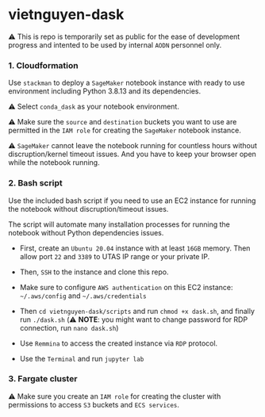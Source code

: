 # vietnguyen-dask
:warning: This is repo is temporarily set as public for the ease of development progress and intented to be used by internal `AODN` personnel only.


### 1. Cloudformation
Use `stackman` to deploy a `SageMaker` notebook instance with ready to use environment including Python 3.8.13 and its dependencies.

:warning: Select `conda_dask` as your notebook environment.

:warning: Make sure the `source` and `destination` buckets you want to use are permitted in the `IAM role` for creating the `SageMaker` notebook instance.

:warning: `SageMaker` cannot leave the notebook running for countless hours without discruption/kernel timeout issues. And you have to keep your browser open while the notebook running. 


### 2. Bash script
Use the included bash script if you need to use an EC2 instance for running the notebook without discruption/timeout issues.

The script will automate many installation processes for running the notebook without Python dependencies issues.

- First, create an `Ubuntu 20.04` instance with at least `16GB` memory. Then allow port `22` and `3389` to UTAS IP range or your private IP.

- Then, `SSH` to the instance and clone this repo.

- Make sure to configure `AWS authentication` on this EC2 instance: `~/.aws/config` and `~/.aws/credentials`

- Then `cd vietnguyen-dask/scripts` and run `chmod +x dask.sh`, and finally run `./dask.sh` (:warning: **NOTE**: you might want to change password for RDP connection, run `nano dask.sh`)

- Use `Remmina` to access the created instance via `RDP` protocol.

- Use the `Terminal` and run `jupyter lab`

### 3. Fargate cluster
:warning: Make sure you create an `IAM role` for creating the cluster with permissions to access `S3` buckets and `ECS services`.
